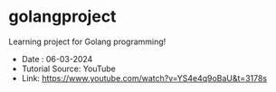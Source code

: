 # golangproject
Learning project for Golang programming!
- Date : 06-03-2024
- Tutorial Source: YouTube
- Link: https://www.youtube.com/watch?v=YS4e4q9oBaU&t=3178s

